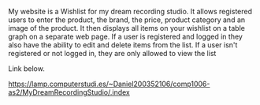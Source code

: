 My website is a Wishlist for my dream recording studio. It allows registered users to enter the product, the brand, 
the price, product category and an image of the product. It then displays all items on your wishlist on a table graph 
on a separate web page. If a user is registered and logged in they also have the ability to edit and delete items
from the list. If a user isn't registered or not logged in, they are only allowed to view the list

Link below. 

https://lamp.computerstudi.es/~Daniel200352106/comp1006-as2/MyDreamRecordingStudio/.index


